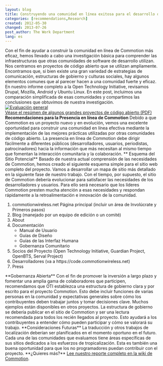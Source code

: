 ```yaml
---
layout: blog
title: Construyendo una comunidad en línea exitosa para el desarrollo de código abierto
categories: [recommendations,Research]
created: 2012-05-30
changed: 2013-07-26
post_author: The Work Department
lang: es
---
```


Con el fin de ayudar a construir la comunidad en línea de Commotion más eficaz, hemos llevado a cabo una investigación básica para comprender las infraestructuras que otras comunidades de software de desarrollo utilizan. Nos centramos en proyectos de código abierto que se utilizan ampliamente. Encontramos que, si bien existe una gran variedad de estrategias de comunicación, estructuras de gobierno y culturas sociales, hay algunos elementos comunes que al parecer hacen a una comunidad fuerte y eficaz.
 En nuestro informe completo a la Open Technology Initiative, revisamos Drupal, Mozilla, Android y Ubuntu Linux. En este post, incluimos una comparación simplificada de esas comunidades y compartimos las conclusiones que obtuvimos de nuestra investigación.
<a href="https://code.commotionwireless.net/attachments/78/Overview%20of%20some%20large%20open-source%20projects.pdf"><img alt="Evaluación general" src="https://blog.commotionwireless.net/sites/blog.commotionwireless.net/files/open%20source%20report%20matrix%20small.jpg" /></a><br /><a href="https://code.commotionwireless.net/attachments/78/Overview%20of%20some%20large%20open-source%20projects.pdf">Véase el resúmen de algunos grandes proyectos de código abierto (PDF)</a><br />
 **Recomendaciones para la Presencia en línea de Commotion**
 Debido a que Commotion es un proyecto nuevo y en evolución, vemos una excelente oportunidad para construir una comunidad en línea efectiva mediante la implementación de las mejores prácticas utilizadas por otras comunidades de código abierto. La presencia en línea de Commotion debe dirigir fácilmente a diferentes públicos (desarrolladores, usuarios, periodistas, patrocinadores) hacia la información que más necesitan al mismo tiempo que fomentan la interacción comunitaria y la colaboración.
** Esquema del Sitio Potencial**
 Basado de nuestra actual comprensión de las necesidades de Commotion, hemos creado el siguiente esquema simple para el sitio web completo del proyecto. Vamos a desarrollar un mapa de sitio más detallado en la siguiente fase de nuestro trabajo. Con el tiempo, por supuesto, el sitio de Commotion debería evolucionar para satisfacer las necesidades de los desarrolladores y usuarios. Para ello será necesario que los líderes Commotion presten mucha atención a esas necesidades y respondan rápidamente a la retroalimentación e innovación de la comunidad.
 <ol><li>commotionwireless.net Página principal (incluir un área de Involúcrate y Primeros pasos)</li><li>Blog (manejado por un equipo de edición o un comité)</li><li>About</li><li>Documentación<ul><li>Manual de Usuario</li><li>Guías de Diseño</li><li>Guías de las Interfaz Humana</li><li>Gobernanza Comunitario</li></ul></li><li>Socios del Proyecto (Open Technology Initiative, Guardian Project, OpenBTS, Serval Project)</li><li>Desarrolladores (va a https://code.commotionwireless.net)</li><li>Press</li></ol>
 **Gobernanza Abierta**
 Con el fin de promover la inversión a largo plazo y fomentar una amplia gama de colaboradores que participen, recomendamos que OTI establezca una estructura de gobierno clara y por escrito para el proyecto Commotion. Esto debe incluir funciones de varias personas en la comunidad y expectativas generales sobre cómo los contribuyentes deben trabajar juntos y tomar decisiones clave. Muchos ejemplos están disponibles en otros proyectos. La estructura de gobierno se debería publicar en el sitio de Commotion y ser una lectura recomendada para todos los recién llegados al proyecto. Esto ayudará a los contribuyentes a entender cómo pueden participar y cómo se valorará su trabajo.
 **Consideraciones Futuras**
 La traducción y otros trabajos de localización deberían ser planificados en el momento oportuno en el futuro. Cada una de las comunidades que evaluamos tiene áreas específicas de sus sitios dedicados a los esfuerzos de tropicalización. Esta es también una buena oportunidad para que los no programadores puedan contribuir con el proyecto.
 **¿Quieres más?** <a href="https://code.commotionwireless.net/projects/knowledgebase/wiki/Report_-_Building_successful_online_community_for_open-source_development" target="blank">Lee nuestro reporte completo en la wiki de Commotion</a>.
